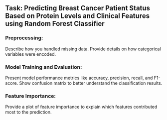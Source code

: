 ## Task: Predicting Breast Cancer Patient Status Based on Protein Levels and Clinical Features using Random Forest Classifier
### Preprocessing:
Describe how you handled missing data.
Provide details on how categorical variables were encoded.
### Model Training and Evaluation:
Present model performance metrics like accuracy, precision, recall, and F1-score.
Show confusion matrix to better understand the classification results.
### Feature Importance:
Provide a plot of feature importance to explain which features contributed most to the prediction.